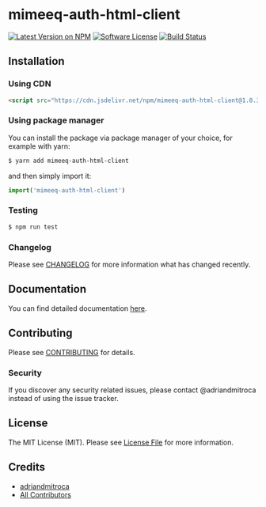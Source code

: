 # mimeeq-auth-html-client

[![Latest Version on NPM](https://img.shields.io/npm/v/mimeeq-auth-html-client.svg?style=flat-square)](https://npmjs.com/package/mimeeq-auth-html-client)
[![Software License](https://img.shields.io/badge/license-MIT-brightgreen.svg?style=flat-square)](LICENSE.md)
[![Build Status](https://img.shields.io/travis/adriandmitroca/mimeeq-auth-html-client/master.svg?style=flat-square)](https://travis-ci.org/adriandmitroca/mimeeq-auth-html-client)

## Installation

### Using CDN

```html
<script src="https://cdn.jsdelivr.net/npm/mimeeq-auth-html-client@1.0.3/dist/index.standalone.js"></script>
```

### Using package manager

You can install the package via package manager of your choice, for example with yarn:

```bash
$ yarn add mimeeq-auth-html-client
```

and then simply import it:

```js
import('mimeeq-auth-html-client')
```

### Testing

``` bash
$ npm run test
```

### Changelog

Please see [CHANGELOG](CHANGELOG.md) for more information what has changed recently.

## Documentation

You can find detailed documentation [here](https://docs.mimeeq.co.uk/library-html-client).

## Contributing

Please see [CONTRIBUTING](CONTRIBUTING.md) for details.

### Security

If you discover any security related issues, please contact @adriandmitroca instead of using the issue tracker.

## License

The MIT License (MIT). Please see [License File](LICENSE.md) for more information.

## Credits

- [adriandmitroca](https://github.com/adriandmitroca)
- [All Contributors](../../contributors)
